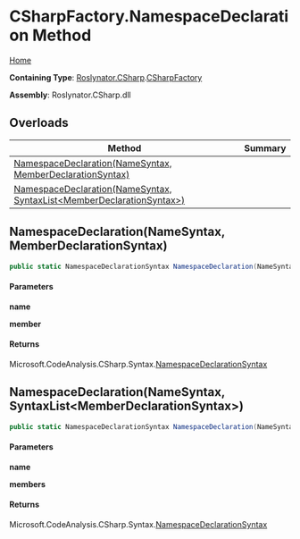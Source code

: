 # CSharpFactory\.NamespaceDeclaration Method

[Home](../../../../README.md)

**Containing Type**: [Roslynator.CSharp](../../README.md)\.[CSharpFactory](../README.md)

**Assembly**: Roslynator\.CSharp\.dll

## Overloads

| Method | Summary |
| ------ | ------- |
| [NamespaceDeclaration(NameSyntax, MemberDeclarationSyntax)](#Roslynator_CSharp_CSharpFactory_NamespaceDeclaration_Microsoft_CodeAnalysis_CSharp_Syntax_NameSyntax_Microsoft_CodeAnalysis_CSharp_Syntax_MemberDeclarationSyntax_) | |
| [NamespaceDeclaration(NameSyntax, SyntaxList\<MemberDeclarationSyntax>)](#Roslynator_CSharp_CSharpFactory_NamespaceDeclaration_Microsoft_CodeAnalysis_CSharp_Syntax_NameSyntax_Microsoft_CodeAnalysis_SyntaxList_Microsoft_CodeAnalysis_CSharp_Syntax_MemberDeclarationSyntax__) | |

## NamespaceDeclaration\(NameSyntax, MemberDeclarationSyntax\)<a name="Roslynator_CSharp_CSharpFactory_NamespaceDeclaration_Microsoft_CodeAnalysis_CSharp_Syntax_NameSyntax_Microsoft_CodeAnalysis_CSharp_Syntax_MemberDeclarationSyntax_"></a>

```csharp
public static NamespaceDeclarationSyntax NamespaceDeclaration(NameSyntax name, MemberDeclarationSyntax member)
```

#### Parameters

**name**



**member**



#### Returns

Microsoft\.CodeAnalysis\.CSharp\.Syntax\.[NamespaceDeclarationSyntax](https://docs.microsoft.com/en-us/dotnet/api/microsoft.codeanalysis.csharp.syntax.namespacedeclarationsyntax)

## NamespaceDeclaration\(NameSyntax, SyntaxList\<MemberDeclarationSyntax>\)<a name="Roslynator_CSharp_CSharpFactory_NamespaceDeclaration_Microsoft_CodeAnalysis_CSharp_Syntax_NameSyntax_Microsoft_CodeAnalysis_SyntaxList_Microsoft_CodeAnalysis_CSharp_Syntax_MemberDeclarationSyntax__"></a>

```csharp
public static NamespaceDeclarationSyntax NamespaceDeclaration(NameSyntax name, SyntaxList<MemberDeclarationSyntax> members)
```

#### Parameters

**name**



**members**



#### Returns

Microsoft\.CodeAnalysis\.CSharp\.Syntax\.[NamespaceDeclarationSyntax](https://docs.microsoft.com/en-us/dotnet/api/microsoft.codeanalysis.csharp.syntax.namespacedeclarationsyntax)

